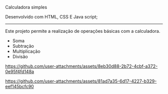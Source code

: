 Calculadora simples

Desenvolvido com HTML, CSS E Java script;
______________________________________________________________

Este projeto permite a realização de operações básicas com a calculadora.
- Soma
- Subtração
- Multiplicação
- Divisão

  

https://github.com/user-attachments/assets/8eb30d88-2b72-4cbf-a372-0e95f4fd148a


https://github.com/user-attachments/assets/81ad7a35-6d17-4227-b329-eef145bcfc90

